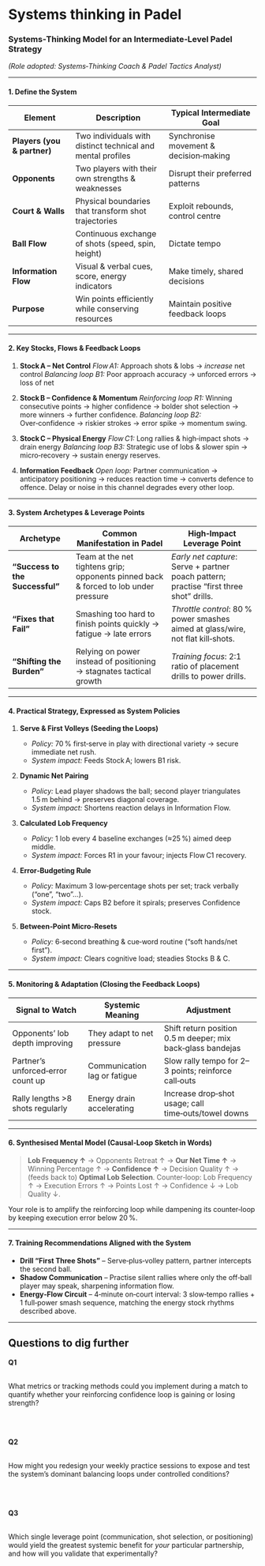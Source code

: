 # Systems thinking in Padel

### Systems‑Thinking Model for an Intermediate‑Level Padel Strategy

*(Role adopted: Systems‑Thinking Coach & Padel Tactics Analyst)*

---

#### 1. Define the System

| Element                     | Description                                                 | Typical Intermediate Goal              |
| --------------------------- | ----------------------------------------------------------- | -------------------------------------- |
| **Players (you & partner)** | Two individuals with distinct technical and mental profiles | Synchronise movement & decision‑making |
| **Opponents**               | Two players with their own strengths & weaknesses           | Disrupt their preferred patterns       |
| **Court & Walls**           | Physical boundaries that transform shot trajectories        | Exploit rebounds, control centre       |
| **Ball Flow**               | Continuous exchange of shots (speed, spin, height)          | Dictate tempo                          |
| **Information Flow**        | Visual & verbal cues, score, energy indicators              | Make timely, shared decisions          |
| **Purpose**                 | Win points efficiently while conserving resources           | Maintain positive feedback loops       |

---

#### 2. Key Stocks, Flows & Feedback Loops

1. **Stock A – Net Control**
   *Flow A1:* Approach shots & lobs → *increase* net control
   *Balancing loop B1:* Poor approach accuracy → unforced errors → loss of net

2. **Stock B – Confidence & Momentum**
   *Reinforcing loop R1:* Winning consecutive points → higher confidence → bolder shot selection → more winners → further confidence.
   *Balancing loop B2:* Over‑confidence → riskier strokes → error spike → momentum swing.

3. **Stock C – Physical Energy**
   *Flow C1:* Long rallies & high‑impact shots → drain energy
   *Balancing loop B3:* Strategic use of lobs & slower spin → micro‑recovery → sustain energy reserves.

4. **Information Feedback**
   *Open loop:* Partner communication → anticipatory positioning → reduces reaction time → converts defence to offence.
   Delay or noise in this channel degrades every other loop.

---

#### 3. System Archetypes & Leverage Points

| Archetype                       | Common Manifestation in Padel                                                       | High‑Impact Leverage Point                                                              |
| ------------------------------- | ----------------------------------------------------------------------------------- | --------------------------------------------------------------------------------------- |
| **“Success to the Successful”** | Team at the net tightens grip; opponents pinned back & forced to lob under pressure | *Early net capture*: Serve + partner poach pattern; practise “first three shot” drills. |
| **“Fixes that Fail”**           | Smashing too hard to finish points quickly → fatigue → late errors                  | *Throttle control*: 80 % power smashes aimed at glass/wire, not flat kill‑shots.        |
| **“Shifting the Burden”**       | Relying on power instead of positioning → stagnates tactical growth                 | *Training focus*: 2:1 ratio of placement drills to power drills.                        |

---

#### 4. Practical Strategy, Expressed as System Policies

1. **Serve & First Volleys (Seeding the Loops)**

    * *Policy:* 70 % first‑serve in play with directional variety → secure immediate net rush.
    * *System impact:* Feeds Stock A; lowers B1 risk.

2. **Dynamic Net Pairing**

    * *Policy:* Lead player shadows the ball; second player triangulates 1.5 m behind → preserves diagonal coverage.
    * *System impact:* Shortens reaction delays in Information Flow.

3. **Calculated Lob Frequency**

    * *Policy:* 1 lob every 4 baseline exchanges (≈25 %) aimed deep middle.
    * *System impact:* Forces R1 in your favour; injects Flow C1 recovery.

4. **Error‑Budgeting Rule**

    * *Policy:* Maximum 3 low‑percentage shots per set; track verbally (“one”, “two”…).
    * *System impact:* Caps B2 before it spirals; preserves Confidence stock.

5. **Between‑Point Micro‑Resets**

    * *Policy:* 6‑second breathing & cue‑word routine (“soft hands/net first”).
    * *System impact:* Clears cognitive load; steadies Stocks B & C.

---

#### 5. Monitoring & Adaptation (Closing the Feedback Loops)

| Signal to Watch                   | Systemic Meaning             | Adjustment                                                  |
| --------------------------------- | ---------------------------- | ----------------------------------------------------------- |
| Opponents’ lob depth improving    | They adapt to net pressure   | Shift return position 0.5 m deeper; mix back‑glass bandejas |
| Partner’s unforced‑error count up | Communication lag or fatigue | Slow rally tempo for 2–3 points; reinforce call‑outs        |
| Rally lengths >8 shots regularly  | Energy drain accelerating    | Increase drop‑shot usage; call time‑outs/towel downs        |

---

#### 6. Synthesised Mental Model (Causal‑Loop Sketch in Words)

> **Lob Frequency ↑** → Opponents Retreat ↑ → **Our Net Time ↑** → Winning Percentage ↑ → **Confidence ↑** → Decision Quality ↑ → (feeds back to) **Optimal Lob Selection**.
> Counter‑loop: Lob Frequency ↑ → Execution Errors ↑ → Points Lost ↑ → Confidence ↓ → Lob Quality ↓.

Your role is to amplify the reinforcing loop while dampening its counter‑loop by keeping execution error below 20 %.

---

#### 7. Training Recommendations Aligned with the System

* **Drill “First Three Shots”** – Serve‑plus‑volley pattern, partner intercepts the second ball.
* **Shadow Communication** – Practise silent rallies where only the off‑ball player may speak, sharpening information flow.
* **Energy‑Flow Circuit** – 4‑minute on‑court interval: 3 slow‑tempo rallies + 1 full‑power smash sequence, matching the energy stock rhythms described above.

---

## Questions to dig further

**Q1**

<br>What metrics or tracking methods could you implement during a match to quantify whether your reinforcing confidence loop is gaining or losing strength?<br>

<br><br>

**Q2**

<br>How might you redesign your weekly practice sessions to expose and test the system’s dominant balancing loops under controlled conditions?<br>

<br><br>

**Q3**

<br>Which single leverage point (communication, shot selection, or positioning) would yield the greatest systemic benefit for *your* particular partnership, and how will you validate that experimentally?<br>
